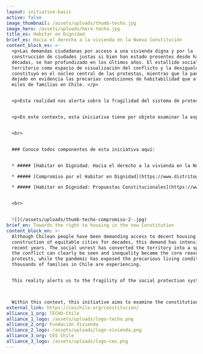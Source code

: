 ```yaml
---
layout: initiative-basic
active: false
image_thumbnail: /assets/uploads/thumb-techo.jpg
image_hero: /assets/uploads/hero-techo.jpg
title_es: Habitar en Dignidad
brief_es: Hacia el derecho a la vivienda en la Nueva Constitución
content_block_es: >-
  <p>Las demandas ciudadanas por acceso a una vivienda digna y por la
  construcción de ciudades justas si bien han estado presentes desde hace
  décadas, se han profundizado en los últimos años. El estallido social tuvo al
  territorio como espacio de visualización del conflicto y la desigualdad se
  constituyó en el núcleo central de las protestas, mientras que la pandemia ha
  dejado en evidencia las precarias condiciones de habitabilidad que afectan a
  miles de familias en Chile. </p>


  <p>Esta realidad nos alerta sobre la fragilidad del sistema de protección social y resignifica el rol de la vivienda como un derecho social que permite resguardar otros derechoso la salud, el empleo y el medio ambiente, entre muchos otros.</p>


  <p>En este contexto, esta iniciativa tiene por objeto examinar la experiencia constitucional en materia de vivienda y ciudad a partir de los principales desafíos urbano-habitacionales del país, la voz y mirada de las comunidades locales, los estándares internacionales de derechos humanos y la revisión comparada de otras constituciones a nivel mundial, para proponer las bases normativas de la vivienda desde una perspectiva de derechos humanos, de cara a la discusión constituyente.</p>


  <br>


  ### Conoce todos componentes de esta iniciativa aquí:


  * ##### [Habitar en Dignidad. Hacia el derecho a la vivienda en la Nueva Constitución](https://www.distritoglobal.org/publicaciones/habitar-en-dignidad.html)

  * ##### [Compromiso por el Habitar en Dignidad](https://www.distritoglobal.org/publicaciones/compromiso-por-el-habitar-en-dignidad.html)

  * ##### [Habitar en Dignidad: Propuestas Constitucionales](https://www.distritoglobal.org/publicaciones/habitar-en-dignidad-1.html)


  <br>


  ![](/assets/uploads/thumb-techo-compromiso-2-.jpg)
brief_en: Towards the right to housing in the new Constitution
content_block_en: >-
  Although Chilean people have been demanding access to decent housing and the
  construction of equitable cities for decades, this demand has intensified in
  recent years. The social unrest has converted the territory into a space where
  the conflict can clearly be seen and inequality became the core reason for the
  protests, while the pandemic has exposed the precarious living conditions that
  thousands of families in Chile are experiencing. 


  This reality alerts us to the fragility of the social protection system and redefines the role of housing as a social right that allows other rights, such as health, employment and healthy environment, to be protected.



  Within this context, this initiative aims to examine the constitutional experience regarding housing and cities based on the country’s main urban housing challenges, the voice and perspective of local communities, international human rights standards, and a comparative review of other constitutions worldwide. This will enable the proposal of the foundations for housing policies from a human rights perspective, with a view to a constituent discussion.
external_link: https://ceschile.org/constitucion/
alliance_1_org: TECHO-Chile
alliance_1_logo: /assets/uploads/logo-techo.png
alliance_2_org: Fundación Vivienda
alliance_2_logo: /assets/uploads/logo-vivienda.png
alliance_3_org: CES Chile
alliance_3_logo: /assets/uploads/logo-ces.png
---
```

